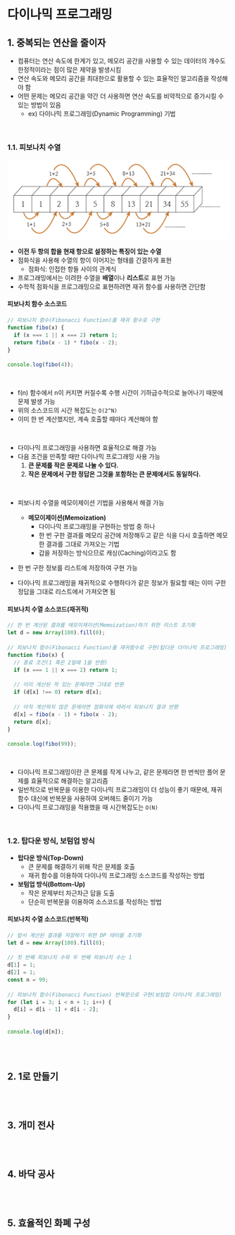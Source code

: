 # 다이나믹 프로그래밍

## 1. 중복되는 연산을 줄이자

- 컴퓨터는 연산 속도에 한계가 있고, 메모리 공간을 사용할 수 있는 데이터의 개수도 한정적이라는 점이 많은 제약을 발생시킴
- 연산 속도와 메모리 공간을 최대한으로 활용할 수 있는 효율적인 알고리즘을 작성해야 함
- 어떤 문제는 메모리 공간을 약간 더 사용하면 연산 속도를 비약적으로 증가시킬 수 있는 방법이 있음
  - ex) 다이나믹 프로그래밍(Dynamic Programming) 기법

<br>

### 1.1. 피보나치 수열

![피보나치수열](./image/피보나치수열.png)

- **이전 두 항의 합을 현재 항으로 설정하는 특징이 있는 수열**
- 점화식을 사용해 수열의 항이 이어지는 형태를 간결하게 표현
  - 점화식: 인접한 항들 사이의 관계식
- 프로그래밍에서는 이려한 수열을 **배열**이나 **리스트**로 표현 가능
- 수학적 점화식을 프로그래밍으로 표현하려면 재귀 함수를 사용하면 간단함

#### 피보나치 함수 소스코드

```javascript
// 피보나치 함수(Fibonacci Function)를 재귀 함수로 구현
function fibo(x) {
  if (x === 1 || x === 2) return 1;
  return fibo(x - 1) * fibo(x - 2);
}

console.log(fibo(4));
```

<br>

- f(n) 함수에서 n이 커지면 커질수록 수행 시간이 기하급수적으로 늘어나기 때문에 문제 발생 가능
- 위의 소스코드의 시간 복잡도는 `O(2^N)`
- 이미 한 번 계산했지만, 계속 호출할 때마다 계산해야 함

<br>

- 다이나믹 프로그래밍을 사용하면 효율적으로 해결 가능
- 다음 조건을 만족할 때만 다이나믹 프로그래밍 사용 가능
  1. **큰 문제를 작은 문제로 나눌 수 있다.**
  2. **작은 문제에서 구한 정답은 그것을 포함하는 큰 문제에서도 동일하다.**

<br>

- 피보나치 수열을 메모이제이션 기법을 사용해서 해결 가능

  - **메모이제이션(Memoization)**
    - 다이나믹 프로그래밍을 구현하는 방법 중 하나
    - 한 번 구한 결과를 메모리 공간에 저장해두고 같은 식을 다시 호출하면 메모한 결과를 그대로 가져오는 기법
    - 갑을 저장하는 방식으므로 캐싱(Caching)이라고도 함

- 한 번 구한 정보를 리스트에 저장하여 구현 가능
- 다이나믹 프로그래밍을 재귀적으로 수행하다가 같은 정보가 필요할 때는 이미 구한 정답을 그대로 리스트에서 가져오면 됨

#### 피보나치 수열 소스코드(재귀적)

```javascript
// 한 번 계산된 결과를 메모이제이션(Memoization)하기 위한 리스트 초기화
let d = new Array(100).fill(0);

// 피보나치 함수(Fibonacci Function)를 재귀함수로 구현(탑다운 다이나믹 프로그래밍)
function fibo(x) {
  // 종료 조건(1 혹은 2일때 1을 반환)
  if (x === 1 || x === 2) return 1;

  // 이미 계산된 적 있는 문제라면 그대로 반환
  if (d[x] !== 0) return d[x];

  // 아직 계산하지 않은 문제라면 점화식에 따라서 피보나치 결과 반환
  d[x] = fibo(x - 1) + fibo(x - 2);
  return d[x];
}

console.log(fibo(99));
```

<br>

- 다이나믹 프로그래밍이란 큰 문제를 작게 나누고, 같은 문제라면 한 번씩만 플어 문제를 효율적으로 해결하는 알고리즘
- 일반적으로 반복문을 이용한 다이나믹 프로그래밍이 더 성능이 좋기 때문에, 재귀 함수 대신에 반복문을 사용하여 오버헤드 줄이기 가능
- 다이나믹 프로그래밍을 적용했을 때 시간복잡도는 `O(N)`

<br>

### 1.2. 탑다운 방식, 보텀업 방식

- **탑다운 방식(Top-Down)**
  - 큰 문제를 해결하기 위해 작은 문제를 호출
  - 재귀 함수를 이용하여 다이나믹 프로그래밍 소스코드를 작성하는 방법
- **보텀업 방식(Bottom-Up)**
  - 작은 문제부터 차근차근 답을 도출
  - 단순히 반복문을 이용하여 소스코드를 작성하는 방법

#### 피보나치 수열 소스코드(반복적)

```javascript
// 앞서 계산된 결과를 저장하기 위한 DP 테이블 초기화
let d = new Array(100).fill(0);

// 첫 번째 피보나치 수와 두 번째 피보나치 수는 1
d[1] = 1;
d[2] = 1;
const n = 99;

// 피보나치 함수(Fibonacci Function) 반복문으로 구현(보텀업 다이나믹 프로그래밍)
for (let i = 3; i < n + 1; i++) {
  d[i] = d[i - 1] + d[i - 2];
}

console.log(d[n]);
```

<br><br>

## 2. 1로 만들기

<br><br>

## 3. 개미 전사

<br><br>

## 4. 바닥 공사

<br><br>

## 5. 효율적인 화폐 구성

<br><br>
